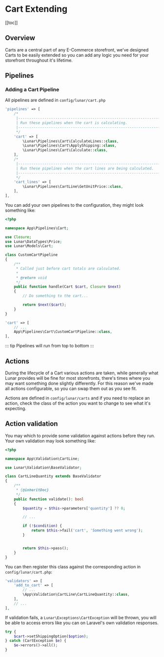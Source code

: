 # Cart Extending

[[toc]]

## Overview

Carts are a central part of any E-Commerce storefront, we've designed Carts to be easily extended so you can add any logic you need for your storefront throughout it's lifetime.

## Pipelines

### Adding a Cart Pipeline

All pipelines are defined in `config/lunar/cart.php`

```php
'pipelines' => [
    /*
     |--------------------------------------------------------------------------
     | Run these pipelines when the cart is calculating.
     |--------------------------------------------------------------------------
     */
    'cart' => [
        \Lunar\Pipelines\Cart\CalculateLines::class,
        \Lunar\Pipelines\Cart\ApplyShipping::class,
        \Lunar\Pipelines\Cart\Calculate::class,
    ],
    /*
     |--------------------------------------------------------------------------
     | Run these pipelines when the cart lines are being calculated.
     |--------------------------------------------------------------------------
     */
    'cart_lines' => [
        \Lunar\Pipelines\CartLine\GetUnitPrice::class,
    ],
],
```

You can add your own pipelines to the configuration, they might look something like:

```php
<?php

namespace App\Pipelines\Cart;

use Closure;
use Lunar\DataTypes\Price;
use Lunar\Models\Cart;

class CustomCartPipeline
{
    /**
     * Called just before cart totals are calculated.
     *
     * @return void
     */
    public function handle(Cart $cart, Closure $next)
    {
        // Do something to the cart...

        return $next($cart);
    }
}
```

```php
'cart' => [
    // ...
    App\Pipelines\Cart\CustomCartPipeline::class,
],
```

::: tip
Pipelines will run from top to bottom
:::

## Actions

During the lifecycle of a Cart various actions are taken, while generally what Lunar provides will be fine for most storefronts, there's times where you may want something done slightly differently. For this reason we've made all actions configurable, so you can swap them out as you see fit.

Actions are defined in `config/lunar/carts` and if you need to replace an action, check the class of the action you want to change to see what it's expecting.

## Action validation

You may which to provide some validation against actions before they run. Your own validation may look something like:


```php
<?php

namespace App\Validation\CartLine;

use Lunar\Validation\BaseValidator;

class CartLineQuantity extends BaseValidator
{
    /**
     * {@inheritDoc}
     */
    public function validate(): bool
    {
        $quantity = $this->parameters['quantity'] ?? 0;

        // ...

        if (!$condition) {
            return $this->fail('cart', 'Something went wrong');
        }


        return $this->pass();
    }
}

```

You can then register this class against the corresponding action in `config/lunar/cart.php`:

```php
'validators' => [
    'add_to_cart' => [
        // ...
        \App\Validation\CartLine\CartLineQuantity::class,
    ],
    // ...
],
```

If validation fails, a `Lunar\Exceptions\CartException` will be thrown, you will be able to access errors like you can on Laravel's own validation responses.

```php
try {
    $cart->setShippingOption($option);
} catch (CartException $e) {
    $e->errors()->all();
}
```

